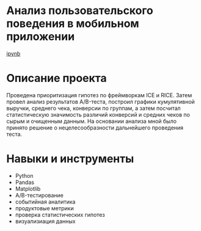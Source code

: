 # Анализ пользовательского поведения в мобильном приложении
[ipynb](https://github.com/vadimstupakov/Portfolio/blob/76ff88ccf0d000628eee6bc2fe61d87464b13c69/User%20Behaviour/User%20Behavior.ipynb)
# Описание проекта
Проведена приоритизация гипотез по фреймворкам ICE и RICE. Затем провел анализ
результатов A/B-теста, построил графики кумулятивной выручки, среднего чека,
конверсии по группам, а затем посчитал статистическую значимость различий конверсий
и средних чеков по сырым и очищенным данным. На основании анализа мной было
принято решение о нецелесообразности дальнейшего проведения теста.

# Навыки и инструменты
- Python
- Pandas
- Matplotlib
- A/B-тестирование
- событийная аналитика
- продуктовые метрики
- проверка статистических гипотез
- визуализиация данных
